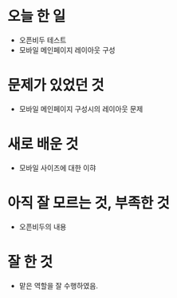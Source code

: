 # 오늘 한 일
- 오픈비두 테스트
- 모바일 메인페이지 레이아웃 구성

# 문제가 있었던 것
- 모바일 메인페이지 구성시의 레이아웃 문제

# 새로 배운 것
- 모바일 사이즈에 대한 이햐


# 아직 잘 모르는 것, 부족한 것
- 오픈비두의 내용

# 잘 한 것
- 맡은 역할을 잘 수행하였음.

